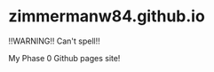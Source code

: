 zimmermanw84.github.io
======================

!!WARNING!! Can't spell!!

My Phase 0 Github pages site!

